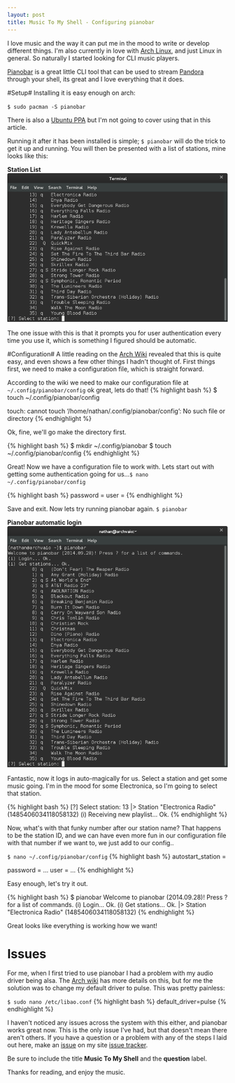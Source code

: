 ```yaml
---
layout: post
title: Music To My Shell - Configuring pianobar
---
```

I love music and the way it can put me in the mood to write or develop different things. I'm also currently in love with [Arch Linux](https://www.archlinux.org/), and just Linux in general. So naturally I started looking for CLI music players.

[Pianobar](http://6xq.net/projects/pianobar/) is a great little CLI tool that can be used to stream [Pandora](http://www.pandora.com/) through your shell, its great and I love everything that it does. 

#Setup#
Installing it is easy enough on arch:

`$ sudo pacman -S pianobar`

There is also a [Ubuntu PPA](https://launchpad.net/ubuntu/+source/pianobar) but I'm not going to cover using that in this article.

Running it after it has been installed is simple; `$ pianobar` will do the trick to get it up and running. You will then be presented with a list of stations, mine looks like this:

**Station List**
![Station List](/img/pianobar_stations.png)

The one issue with this is that it prompts you for user authentication every time you use it, which is something I figured should be automatic.

#Configuration#
A little reading on the [Arch Wiki](https://wiki.archlinux.org/index.php/Pianobar#Configuration) revealed that this is quite easy, and even shows a few other things I hadn't thought of. First things first, we need to make a configuration file, which is straight forward. 

According to the wiki we need to make our configuration file at `~/.config/pianobar/config` ok great, lets do that!
{% highlight bash %}
$ touch ~/.config/pianobar/config

touch: cannot touch ‘/home/nathan/.config/pianobar/config’: No such file or directory
{% endhighlight %}

Ok, fine, we'll go make the directory first.

{% highlight bash %}
$ mkdir ~/.config/pianobar
$ touch ~/.config/pianobar/config
{% endhighlight %}

Great! Now we have a configuration file to work with. Lets start out with getting some authentication going for us...`$ nano ~/.config/pianobar/config`

{% highlight bash %}
password = <yourpassword>
user = <username>
{% endhighlight %}

Save and exit. Now lets try running pianobar again. `$ pianobar`

**Pianobar automatic login**
![pianobar](/img/pianobar_auth.png)

Fantastic, now it logs in auto-magically for us. Select a station and get some music going. I'm in the mood for some Electronica, so I'm going to select that station. 

{% highlight bash %}
[?] Select station: 13
|>  Station "Electronica Radio" (1485406034118058132)
(i) Receiving new playlist... Ok.
{% endhighlight %}

Now, what's with that funky number after our station name? That happens to be the station ID, and we can have even more fun in our configuration file with that number if we want to, we just add to our config..

`$ nano ~/.config/pianobar/config`
{% highlight bash %}
autostart_station = <stationid>

password = ...
user = ...
{% endhighlight %}

Easy enough, let's try it out.

{% highlight bash %}
$ pianobar
Welcome to pianobar (2014.09.28)! Press ? for a list of commands.
(i) Login... Ok.
(i) Get stations... Ok.
|>  Station "Electronica Radio" (1485406034118058132)
{% endhighlight %}

Great looks like everything is working how we want!

# Issues #
For me, when I first tried to use pianobar I had a problem with my audio driver being alsa. The [Arch wiki](https://wiki.archlinux.org/index.php/Pianobar#Troubleshooting) has more details on this, but for me the solution was to change my default driver to pulse. This was pretty painless:

`$ sudo nano /etc/libao.conf`
{% highlight bash %}
default_driver=pulse
{% endhighlight %}

I haven't noticed any issues across the system with this either, and pianobar works great now. This is the only issue I've had, but that doesn't mean there aren't others. If you have a question or a problem with any of the steps I laid out here, make an [issue](https://github.com/NathanBland/NathanBland.github.io/issues/new) on my site [issue tracker](https://github.com/NathanBland/NathanBland.github.io/issues).

Be sure to include the title **Music To My Shell** and the **question** label.

Thanks for reading, and enjoy the music.